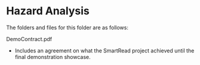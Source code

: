# Hazard Analysis

The folders and files for this folder are as follows:

DemoContract.pdf
-  Includes an agreement on what the SmartRead project achieved until the final demonstration showcase.
